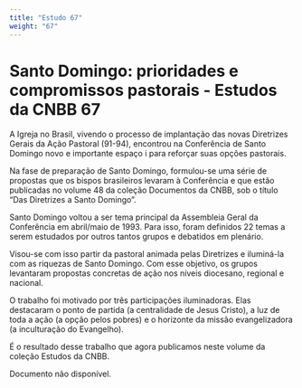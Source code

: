 ```yaml
---
title: "Estudo 67"
weight: "67"
---
```


# Santo Domingo: prioridades e compromissos pastorais - Estudos da CNBB 67

A Igreja no Brasil, vivendo o processo de implantação das novas Diretrizes Gerais da Ação Pastoral (91-94), encontrou na Conferência de Santo Domingo novo e importante espaço i para reforçar suas opções pastorais.

Na fase de preparação de Santo Domingo, formulou-se uma série de propostas que os bispos brasileiros levaram à Conferência e que estão publicadas no volume 48 da coleção Documentos da CNBB, sob o título “Das Diretrizes a Santo Domingo”.

Santo Domingo voltou a ser tema principal da Assembleia Geral da Conferência em abril/maio de 1993. Para isso, foram definidos 22 temas a serem estudados por outros tantos grupos e debatidos em plenário.

Visou-se com isso partir da pastoral animada pelas Diretrizes e iluminá-la com as riquezas de Santo Domingo. Com esse objetivo, os grupos levantaram propostas concretas de ação nos níveis diocesano, regional e nacional.

O trabalho foi motivado por três participações iluminadoras. Elas destacaram o ponto de partida (a centralidade de Jesus Cristo), a luz de toda a ação (a opção pelos pobres) e o horizonte da missão evangelizadora (a inculturação do Evangelho).

É o resultado desse trabalho que agora publicamos neste volume da coleção Estudos da CNBB.

Documento não disponível.
